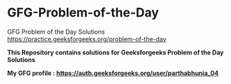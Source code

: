# GFG-Problem-of-the-Day
GFG Problem of the Day Solutions 
https://practice.geeksforgeeks.org/problem-of-the-day

**This Repository contains solutions for Geeksforgeeks Problem of the Day Solutions**

**My GFG profile :  https://auth.geeksforgeeks.org/user/parthabhunia_04**
